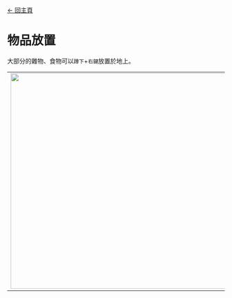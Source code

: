 [← 回主頁](../)
# 物品放置

大部分的雜物、食物可以`蹲下`+`右鍵`放置於地上。

<table>
    <tr><td><img src="https://i.imgur.com/8Siakr0.png" width="500"/></td><td><img src="https://i.imgur.com/5W9Epxk.png" width="500"/></td></tr>
</table>